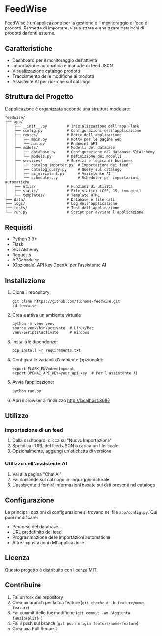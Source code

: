 # FeedWise

FeedWise è un'applicazione per la gestione e il monitoraggio di feed di prodotti. Permette di importare, visualizzare e analizzare cataloghi di prodotti da fonti esterne.

## Caratteristiche

- Dashboard per il monitoraggio dell'attività
- Importazione automatica e manuale di feed JSON
- Visualizzazione catalogo prodotti
- Tracciamento delle modifiche ai prodotti
- Assistente AI per ricerche sul catalogo

## Struttura del Progetto

L'applicazione è organizzata secondo una struttura modulare:

```
feedwise/
├── app/
│   ├── __init__.py         # Inizializzazione dell'app Flask
│   ├── config.py           # Configurazioni dell'applicazione
│   ├── routes/             # Rotte dell'applicazione
│   │   ├── main.py         # Rotte per le pagine web
│   │   └── api.py          # Endpoint API
│   ├── models/             # Modelli del database
│   │   ├── database.py     # Configurazione del database SQLAlchemy
│   │   └── models.py       # Definizione dei modelli
│   ├── services/           # Servizi e logica di business
│   │   ├── catalog_importer.py  # Importazione dei feed
│   │   ├── catalog_query.py     # Query sul catalogo
│   │   ├── ai_assistant.py      # Assistente AI
│   │   └── scheduler.py         # Scheduler per importazioni automatiche
│   ├── utils/              # Funzioni di utilità
│   ├── static/             # File statici (CSS, JS, immagini)
│   └── templates/          # Template HTML
├── data/                   # Database e file dati
├── logs/                   # Log dell'applicazione
├── tests/                  # Test dell'applicazione
└── run.py                  # Script per avviare l'applicazione
```

## Requisiti

- Python 3.9+
- Flask
- SQLAlchemy
- Requests
- APScheduler
- (Opzionale) API key OpenAI per l'assistente AI

## Installazione

1. Clona il repository:
   ```
   git clone https://github.com/tuonome/feedwise.git
   cd feedwise
   ```

2. Crea e attiva un ambiente virtuale:
   ```
   python -m venv venv
   source venv/bin/activate  # Linux/Mac
   venv\Scripts\activate     # Windows
   ```

3. Installa le dipendenze:
   ```
   pip install -r requirements.txt
   ```

4. Configura le variabili d'ambiente (opzionale):
   ```
   export FLASK_ENV=development
   export OPENAI_API_KEY=your_api_key  # Per l'assistente AI
   ```

5. Avvia l'applicazione:
   ```
   python run.py
   ```

6. Apri il browser all'indirizzo [http://localhost:8080](http://localhost:8080)

## Utilizzo

### Importazione di un feed

1. Dalla dashboard, clicca su "Nuova Importazione"
2. Specifica l'URL del feed JSON o carica un file locale
3. Opzionalmente, aggiungi un'etichetta di versione

### Utilizzo dell'assistente AI

1. Vai alla pagina "Chat AI"
2. Fai domande sul catalogo in linguaggio naturale
3. L'assistente ti fornirà informazioni basate sui dati presenti nel catalogo

## Configurazione

Le principali opzioni di configurazione si trovano nel file `app/config.py`. Qui puoi modificare:

- Percorso del database
- URL predefinito del feed
- Programmazione delle importazioni automatiche
- Altre impostazioni dell'applicazione

## Licenza

Questo progetto è distribuito con licenza MIT.

## Contribuire

1. Fai un fork del repository
2. Crea un branch per la tua feature (`git checkout -b feature/nome-feature`)
3. Fai commit delle tue modifiche (`git commit -am 'Aggiunta funzionalità'`)
4. Fai il push sul branch (`git push origin feature/nome-feature`)
5. Crea una Pull Request
